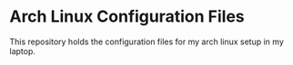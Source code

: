 # Arch Linux Configuration Files

This repository holds the configuration files for my arch linux setup
in my laptop.
